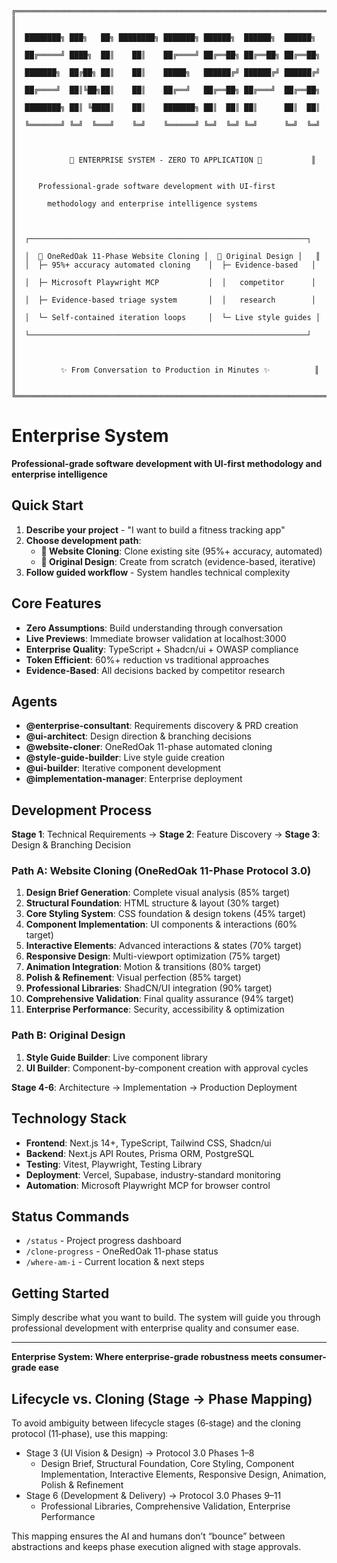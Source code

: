 ```
╔══════════════════════════════════════════════════════════════════════╗
║                                                                      ║
║  ████████╗ ███╗   ██╗ ████████╗ ███████╗ ██████╗  ██████╗  ██████╗  ║
║  ██╔═════╝ ████╗  ██║    ██║    ██╔════╝ ██╔══██╗ ██╔══██╗ ██╔══██╗ ║
║  ███████╗  ██╔██╗ ██║    ██║    █████╗   ██████╔╝ ██████╔╝ ██████╔╝ ║
║  ██╔════╝  ██║╚██╗██║    ██║    ██╔══╝   ██╔══██╗ ██╔═══╝  ██╔══██╗ ║
║  ████████╗ ██║ ╚████║    ██║    ███████╗ ██║  ██║ ██║      ██║  ██║ ║
║  ╚═══════╝ ╚═╝  ╚═══╝    ╚═╝    ╚══════╝ ╚═╝  ╚═╝ ╚═╝      ╚═╝  ╚═╝ ║
║                                                                      ║
║            🏢 ENTERPRISE SYSTEM - ZERO TO APPLICATION 🏢           ║
║                                                                      ║
║     Professional-grade software development with UI-first           ║
║       methodology and enterprise intelligence systems                ║
║                                                                      ║
║  ┌──────────────────────────────────────────────────────────────┐   ║
║  │  🌳 OneRedOak 11-Phase Website Cloning │  🎨 Original Design │   ║
║  │  ├─ 95%+ accuracy automated cloning    │  ├─ Evidence-based   │   ║
║  │  ├─ Microsoft Playwright MCP           │  │   competitor      │   ║
║  │  ├─ Evidence-based triage system       │  │   research        │   ║
║  │  └─ Self-contained iteration loops     │  └─ Live style guides │   ║
║  └──────────────────────────────────────────────────────────────┘   ║
║                                                                      ║
║          ✨ From Conversation to Production in Minutes ✨          ║
║                                                                      ║
╚══════════════════════════════════════════════════════════════════════╝
```

# Enterprise System

**Professional-grade software development with UI-first methodology and enterprise intelligence**

## Quick Start

1. **Describe your project** - "I want to build a fitness tracking app"
2. **Choose development path**:
   - **🌳 Website Cloning**: Clone existing site (95%+ accuracy, automated)
   - **🎨 Original Design**: Create from scratch (evidence-based, iterative)
3. **Follow guided workflow** - System handles technical complexity

## Core Features

- **Zero Assumptions**: Build understanding through conversation
- **Live Previews**: Immediate browser validation at localhost:3000
- **Enterprise Quality**: TypeScript + Shadcn/ui + OWASP compliance
- **Token Efficient**: 60%+ reduction vs traditional approaches
- **Evidence-Based**: All decisions backed by competitor research

## Agents

- **@enterprise-consultant**: Requirements discovery & PRD creation
- **@ui-architect**: Design direction & branching decisions
- **@website-cloner**: OneRedOak 11-phase automated cloning
- **@style-guide-builder**: Live style guide creation
- **@ui-builder**: Iterative component development
- **@implementation-manager**: Enterprise deployment

## Development Process

**Stage 1**: Technical Requirements → **Stage 2**: Feature Discovery → **Stage 3**: Design & Branching Decision

### Path A: Website Cloning (OneRedOak 11-Phase Protocol 3.0)
1. **Design Brief Generation**: Complete visual analysis (85% target)
2. **Structural Foundation**: HTML structure & layout (30% target)
3. **Core Styling System**: CSS foundation & design tokens (45% target)
4. **Component Implementation**: UI components & interactions (60% target)
5. **Interactive Elements**: Advanced interactions & states (70% target)
6. **Responsive Design**: Multi-viewport optimization (75% target)
7. **Animation Integration**: Motion & transitions (80% target)
8. **Polish & Refinement**: Visual perfection (85% target)
9. **Professional Libraries**: ShadCN/UI integration (90% target)
10. **Comprehensive Validation**: Final quality assurance (94% target)
11. **Enterprise Performance**: Security, accessibility & optimization

### Path B: Original Design
1. **Style Guide Builder**: Live component library
2. **UI Builder**: Component-by-component creation with approval cycles

**Stage 4-6**: Architecture → Implementation → Production Deployment

## Technology Stack

- **Frontend**: Next.js 14+, TypeScript, Tailwind CSS, Shadcn/ui
- **Backend**: Next.js API Routes, Prisma ORM, PostgreSQL
- **Testing**: Vitest, Playwright, Testing Library
- **Deployment**: Vercel, Supabase, industry-standard monitoring
- **Automation**: Microsoft Playwright MCP for browser control

## Status Commands

- `/status` - Project progress dashboard
- `/clone-progress` - OneRedOak 11-phase status
- `/where-am-i` - Current location & next steps

## Getting Started

Simply describe what you want to build. The system will guide you through professional development with enterprise quality and consumer ease.

---

**Enterprise System: Where enterprise-grade robustness meets consumer-grade ease**

## Lifecycle vs. Cloning (Stage → Phase Mapping)

To avoid ambiguity between lifecycle stages (6‑stage) and the cloning protocol (11‑phase), use this mapping:

- Stage 3 (UI Vision & Design) → Protocol 3.0 Phases 1–8
  - Design Brief, Structural Foundation, Core Styling, Component Implementation,
    Interactive Elements, Responsive Design, Animation, Polish & Refinement
- Stage 6 (Development & Delivery) → Protocol 3.0 Phases 9–11
  - Professional Libraries, Comprehensive Validation, Enterprise Performance

This mapping ensures the AI and humans don’t “bounce” between abstractions and keeps phase execution aligned with stage approvals.
